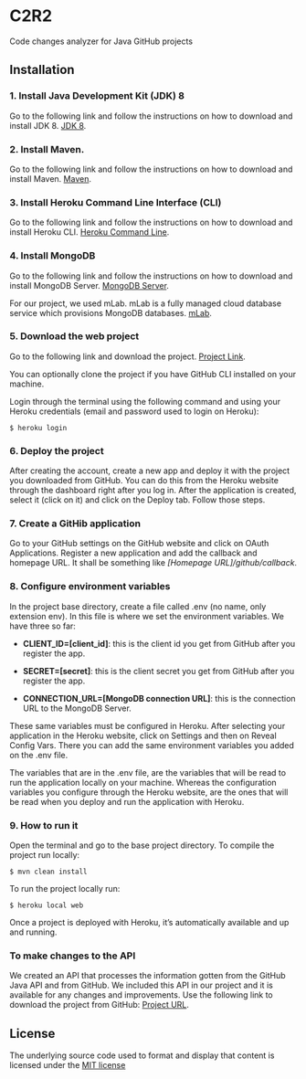 # C2R2

Code changes analyzer for Java GitHub projects

## Installation

### 1. Install Java Development Kit (JDK) 8
Go to the following link and follow the instructions on how to download and install JDK 8. [JDK 8](http://www.oracle.com/technetwork/java/javase/downloads/jdk8-downloads-2133151.html).

### 2. Install Maven.
Go to the following link and follow the instructions on how to download and install Maven. [Maven](http://maven.apache.org).

### 3. Install Heroku Command Line Interface (CLI)
Go to the following link and follow the instructions on how to download and install Heroku CLI. [Heroku Command Line](https://devcenter.heroku.com/articles/heroku-command-line).

### 4. Install MongoDB
Go to the following link and follow the instructions on how to download and install MongoDB Server. [MongoDB Server](https://www.mongodb.com/download-center?jmp=nav#community).

For our project, we used mLab. mLab is a fully managed cloud database service which provisions MongoDB databases. [mLab](https://mlab.com).

### 5. Download the web project
Go to the following link and download the project. [Project Link](https://github.com/jpavelw/c2r2).

You can optionally clone the project if you have GitHub CLI installed on your machine.

Login through the terminal using the following command and using your Heroku credentials (email and password used to login on Heroku):

```
$ heroku login
```

### 6. Deploy the project
After creating the account, create a new app and deploy it with the project you downloaded from GitHub. You can do this from the Heroku website through the dashboard right after you log in. After the application is created, select it (click on it) and click on the Deploy tab. Follow those steps.

### 7. Create a GitHib application
Go to your GitHub settings on the GitHub website and click on OAuth Applications. Register a new application and add the callback and homepage URL. It shall be something like *[Homepage URL]/github/callback*.

### 8. Configure environment variables
In the project base directory, create a file called .env (no name, only extension env). In this file is where we set the environment variables. We have three so far:

* __CLIENT_ID=[client_id]__: this is the client id you get from GitHub after you register the app.

* __SECRET=[secret]__: this is the client secret you get from GitHub after you register the app.

* __CONNECTION_URL=[MongoDB connection URL]__: this is the connection URL to the MongoDB Server.

These same variables must be configured in Heroku. After selecting your application in the Heroku website, click on Settings and then on Reveal Config Vars. There you can add the same environment variables you added on the .env file.

The variables that are in the .env file, are the variables that will be read to run the application locally on your machine. Whereas the configuration variables you configure through the Heroku website, are the ones that will be read when you deploy and run the application with Heroku.

### 9. How to run it
Open the terminal and go to the base project directory. To compile the project run locally:

```
$ mvn clean install
```

To run the project locally run:

```
$ heroku local web
```

Once a project is deployed with Heroku, it’s automatically available and up and running.

### To make changes to the API
We created an API that processes the information gotten from the GitHub Java API and from GitHub. We included this API in our project and it is available for any changes and improvements. Use the following link to download the project from GitHub: [Project URL](https://github.com/LumbardhAgaj/Code-Changes-Reporter).

## License

The underlying source code used to format and display that content is licensed under the [MIT license](https://github.com/jpavelw/c2r2/blob/master/LICENSE)